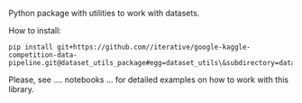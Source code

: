 Python package with utilities to work with datasets.

How to install:
```
pip install git+https://github.com//iterative/google-kaggle-competition-data-pipeline.git@dataset_utils_package#egg=dataset_utils\&subdirectory=dataset_utils_package
```

Please, see .... notebooks ... for detailed examples on how to work with this library.